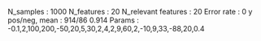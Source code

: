 N_samples                     : 1000
N_features                    : 20
N_relevant features           : 20
Error rate                    : 0
y pos/neg, mean               : 914/86 0.914
Params                        : -0.1,2,100,200,-50,20,5,30,2,4,2,9,60,2,-10,9,33,-88,20,0.4
